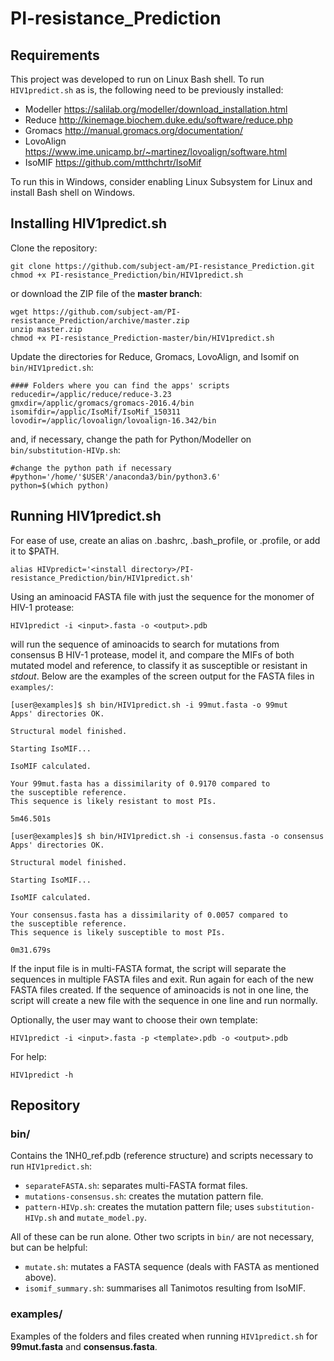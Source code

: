# PI-resistance_Prediction
## Requirements
This project was developed to run on Linux Bash shell.
To run `HIV1predict.sh` as is, the following need to be previously installed:
 - Modeller   https://salilab.org/modeller/download_installation.html
 - Reduce     http://kinemage.biochem.duke.edu/software/reduce.php
 - Gromacs    http://manual.gromacs.org/documentation/
 - LovoAlign  https://www.ime.unicamp.br/~martinez/lovoalign/software.html
 - IsoMIF     https://github.com/mtthchrtr/IsoMif

To run this in Windows, consider enabling Linux Subsystem for Linux and install Bash shell on Windows.

## Installing HIV1predict.sh
Clone the repository:

    git clone https://github.com/subject-am/PI-resistance_Prediction.git
    chmod +x PI-resistance_Prediction/bin/HIV1predict.sh

or download the ZIP file of the **master branch**:

    wget https://github.com/subject-am/PI-resistance_Prediction/archive/master.zip
    unzip master.zip
    chmod +x PI-resistance_Prediction-master/bin/HIV1predict.sh
    
Update the directories for Reduce, Gromacs, LovoAlign, and Isomif on `bin/HIV1predict.sh`:

    #### Folders where you can find the apps' scripts
    reducedir=/applic/reduce/reduce-3.23
    gmxdir=/applic/gromacs/gromacs-2016.4/bin 
    isomifdir=/applic/IsoMif/IsoMif_150311
    lovodir=/applic/lovoalign/lovoalign-16.342/bin

and, if necessary, change the path for Python/Modeller on `bin/substitution-HIVp.sh`:

    #change the python path if necessary
    #python='/home/'$USER'/anaconda3/bin/python3.6'
    python=$(which python)
    
## Running HIV1predict.sh
For ease of use, create an alias on .bashrc, .bash_profile, or .profile, or add it to $PATH.

    alias HIVpredict='<install directory>/PI-resistance_Prediction/bin/HIV1predict.sh'

Using an aminoacid FASTA file with just the sequence for the monomer of HIV-1 protease:

    HIV1predict -i <input>.fasta -o <output>.pdb

will run the sequence of aminoacids to search for mutations from consensus B HIV-1 protease, model it, and compare the MIFs of both mutated model and reference, to classify it as susceptible or resistant in _stdout_. Below are the examples of the screen output for the FASTA files in `examples/`:

    [user@examples]$ sh bin/HIV1predict.sh -i 99mut.fasta -o 99mut
    Apps' directories OK.

    Structural model finished.

    Starting IsoMIF...

    IsoMIF calculated.

    Your 99mut.fasta has a dissimilarity of 0.9170 compared to
    the susceptible reference.
    This sequence is likely resistant to most PIs.

    5m46.501s

    [user@examples]$ sh bin/HIV1predict.sh -i consensus.fasta -o consensus
    Apps' directories OK.

    Structural model finished.

    Starting IsoMIF...

    IsoMIF calculated.

    Your consensus.fasta has a dissimilarity of 0.0057 compared to
    the susceptible reference.
    This sequence is likely susceptible to most PIs.

    0m31.679s

If the input file is in multi-FASTA format, the script will separate the sequences in multiple FASTA files and exit. Run again for each of the new FASTA files created. If the sequence of aminoacids is not in one line, the script will create a new file with the sequence in one line and run normally.


Optionally, the user may want to choose their own template:

    HIV1predict -i <input>.fasta -p <template>.pdb -o <output>.pdb
    
For help:

    HIV1predict -h
    
## Repository
### bin/
Contains the 1NH0_ref.pdb (reference structure) and scripts necessary to run `HIV1predict.sh`:
  - `separateFASTA.sh`: separates multi-FASTA format files.
  - `mutations-consensus.sh`: creates the mutation pattern file.
  - `pattern-HIVp.sh`: creates the mutation pattern file; uses `substitution-HIVp.sh` and `mutate_model.py`.

All of these can be run alone. Other two scripts in `bin/` are not necessary, but can be helpful:
  - `mutate.sh`: mutates a FASTA sequence (deals with FASTA as mentioned above).
  - `isomif_summary.sh`: summarises all Tanimotos resulting from IsoMIF.


### examples/
Examples of the folders and files created when running `HIV1predict.sh` for **99mut.fasta** and **consensus.fasta**.
